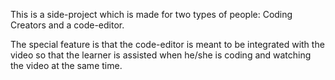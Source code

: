 This is a side-project which is made for two types of people: Coding Creators and a code-editor.

The special feature is that the code-editor is meant to be integrated with the video so that the learner is assisted when he/she is coding and watching the video at the same time.
